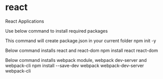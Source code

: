 # react
React Applications

Use below command to install required packages

This command will create package.json in your current folder
npm init -y

Below command installs react and react-dom
npm install react react-dom

Below command installs webpack module, webpack dev-server and webpack-cli
npm install --save-dev webpack webpack-dev-server webpack-cli
